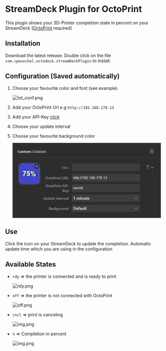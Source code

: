 # StreamDeck Plugin for OctoPrint

This plugin shows your 3D-Printer completion state in percent on your StreamDeck ([OctoPrint](https://github.com/OctoPrint/OctoPrint) required)

## Installation
Download the latest release. Double click on the file `com.cpeuschel.octodeck.streamDeckPlugin` to install.

## Configuration (Saved automatically)
1. Choose your favourite color and font (see example)
   
   ![txt_conf.png](readme/txt_conf.png)
2. Add your OctoPrint Url e.g `http://192.168.178.13`
3. Add your API-Key [click](https://docs.octoprint.org/en/master/api/general.html#authorization)
4. Choose your update interval
5. Choose your favourite background color

    ![configuration.png](readme/configuration.png)

## Use
Click the icon on your StreamDeck to update the completion. Automatic update time which you are using in the configuration

## Available States
- `rdy` => the printer is connected and is ready to print

    ![rdy.png](readme/rdy.png)
- `off` => the printer is not connected with OctoPrint

    ![off.png](readme/off.png)
- `cncl` => print is canceling
  
    ![img.png](readme/cncl.png)
- `%` => Completion in percent  

    ![img.png](readme/percent.png)
